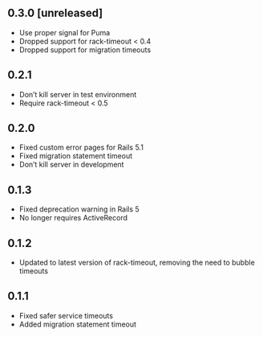 ## 0.3.0 [unreleased]

- Use proper signal for Puma
- Dropped support for rack-timeout < 0.4
- Dropped support for migration timeouts

## 0.2.1

- Don’t kill server in test environment
- Require rack-timeout < 0.5

## 0.2.0

- Fixed custom error pages for Rails 5.1
- Fixed migration statement timeout
- Don’t kill server in development

## 0.1.3

- Fixed deprecation warning in Rails 5
- No longer requires ActiveRecord

## 0.1.2

- Updated to latest version of rack-timeout, removing the need to bubble timeouts

## 0.1.1

- Fixed safer service timeouts
- Added migration statement timeout
